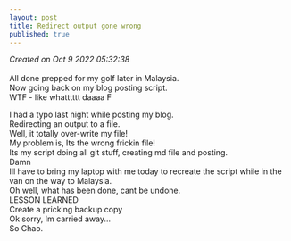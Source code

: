 ```yaml
---
layout: post
title: Redirect output gone wrong
published: true
---
```

_Created on  Oct 9 2022 05:32:38_
<br>
<br>
All done prepped for my golf later in Malaysia.
<br>
Now going back on my blog posting script.
<br>
WTF - like whatttttt daaaa F
<br>
<!--more-->
I had a typo last night while posting my blog.
<br>
Redirecting an output to a file.
<br>
Well, it totally over-write my file!
<br>
My problem is, Its the wrong frickin file!
<br>
Its my script doing all git stuff, creating md file and posting.
<br>
Damn
<br>
Ill have to bring my laptop with me today to recreate the script while in the van on the way to Malaysia.
<br>
Oh well, what has been done, cant be undone. 
<br>
LESSON LEARNED
<br>
Create a pricking backup copy
<br>
Ok sorry, Im carried away...
<br>
So Chao.
